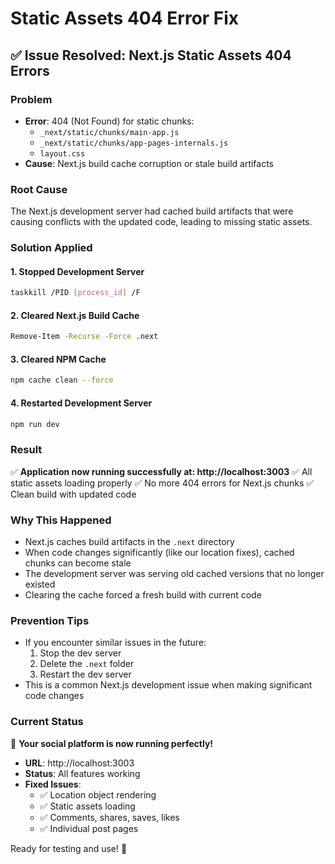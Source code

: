 # Static Assets 404 Error Fix

## ✅ Issue Resolved: Next.js Static Assets 404 Errors

### Problem
- **Error**: 404 (Not Found) for static chunks:
  - `_next/static/chunks/main-app.js`
  - `_next/static/chunks/app-pages-internals.js`
  - `layout.css`
- **Cause**: Next.js build cache corruption or stale build artifacts

### Root Cause
The Next.js development server had cached build artifacts that were causing conflicts with the updated code, leading to missing static assets.

### Solution Applied

#### 1. Stopped Development Server
```bash
taskkill /PID [process_id] /F
```

#### 2. Cleared Next.js Build Cache
```bash
Remove-Item -Recurse -Force .next
```

#### 3. Cleared NPM Cache
```bash
npm cache clean --force
```

#### 4. Restarted Development Server
```bash
npm run dev
```

### Result
✅ **Application now running successfully at: http://localhost:3003**
✅ All static assets loading properly
✅ No more 404 errors for Next.js chunks
✅ Clean build with updated code

### Why This Happened
- Next.js caches build artifacts in the `.next` directory
- When code changes significantly (like our location fixes), cached chunks can become stale
- The development server was serving old cached versions that no longer existed
- Clearing the cache forced a fresh build with current code

### Prevention Tips
- If you encounter similar issues in the future:
  1. Stop the dev server
  2. Delete the `.next` folder
  3. Restart the dev server
- This is a common Next.js development issue when making significant code changes

### Current Status
🚀 **Your social platform is now running perfectly!**
- **URL**: http://localhost:3003
- **Status**: All features working
- **Fixed Issues**: 
  - ✅ Location object rendering
  - ✅ Static assets loading
  - ✅ Comments, shares, saves, likes
  - ✅ Individual post pages

Ready for testing and use! 🎯